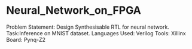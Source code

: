 # Neural_Network_on_FPGA

Problem Statement: Design Synthesisable RTL for neural network.
Task:Inference on MNIST dataset.
Languages Used: Verilog
Tools: Xillinx
Board: Pynq-Z2 
